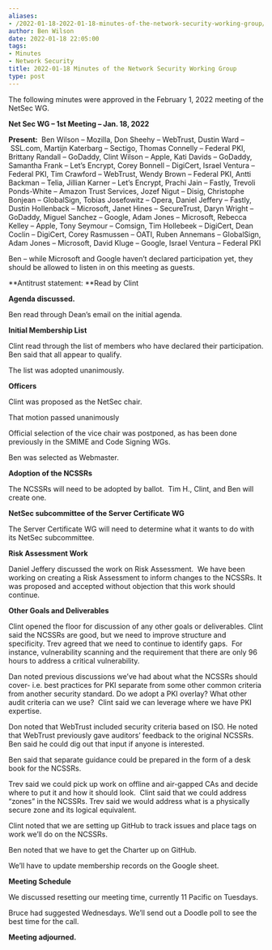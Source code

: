 ```yaml
---
aliases:
- /2022-01-18-2022-01-18-minutes-of-the-network-security-working-group/
author: Ben Wilson
date: 2022-01-18 22:05:00
tags:
- Minutes
- Network Security
title: 2022-01-18 Minutes of the Network Security Working Group
type: post
---
```


The following minutes were approved in the February 1, 2022 meeting of the NetSec WG.

**Net Sec WG – 1st Meeting – Jan. 18, 2022**

**Present:**  Ben Wilson – Mozilla, Don Sheehy – WebTrust, Dustin Ward – SSL.com, Martijn Katerbarg – Sectigo, Thomas Connelly – Federal PKI, Brittany Randall – GoDaddy, Clint Wilson – Apple, Kati Davids – GoDaddy, Samantha Frank – Let’s Encrypt, Corey Bonnell – DigiCert, Israel Ventura – Federal PKI, Tim Crawford – WebTrust, Wendy Brown – Federal PKI, Antti Backman – Telia, Jillian Karner – Let’s Encrypt, Prachi Jain – Fastly, Trevoli Ponds-White – Amazon Trust Services, Jozef Nigut – Disig, Christophe Bonjean – GlobalSign, Tobias Josefowitz – Opera, Daniel Jeffery – Fastly, Dustin Hollenback – Microsoft, Janet Hines – SecureTrust, Daryn Wright – GoDaddy, Miguel Sanchez – Google, Adam Jones – Microsoft, Rebecca Kelley – Apple, Tony Seymour – Comsign, Tim Hollebeek – DigiCert, Dean Coclin – DigiCert, Corey Rasmussen – OATI, Ruben Annemans – GlobalSign, Adam Jones – Microsoft, David Kluge – Google, Israel Ventura – Federal PKI

Ben – while Microsoft and Google haven’t declared participation yet, they should be allowed to listen in on this meeting as guests.

**Antitrust statement: **Read by Clint

**Agenda discussed.**

Ben read through Dean’s email on the initial agenda.

**Initial Membership List**

Clint read through the list of members who have declared their participation. Ben said that all appear to qualify.

The list was adopted unanimously.

**Officers**

Clint was proposed as the NetSec chair.

That motion passed unanimously

Official selection of the vice chair was postponed, as has been done previously in the SMIME and Code Signing WGs.

Ben was selected as Webmaster.

**Adoption of the NCSSRs**

The NCSSRs will need to be adopted by ballot.  Tim H., Clint, and Ben will create one.

**NetSec subcommittee of the Server Certificate WG**

The Server Certificate WG will need to determine what it wants to do with its NetSec subcommittee.

**Risk Assessment Work**

Daniel Jeffery discussed the work on Risk Assessment.  We have been working on creating a Risk Assessment to inform changes to the NCSSRs. It was proposed and accepted without objection that this work should continue.

**Other Goals and Deliverables**

Clint opened the floor for discussion of any other goals or deliverables. Clint said the NCSSRs are good, but we need to improve structure and specificity. Trev agreed that we need to continue to identify gaps.  For instance, vulnerability scanning and the requirement that there are only 96 hours to address a critical vulnerability.

Dan noted previous discussions we’ve had about what the NCSSRs should cover- i.e. best practices for PKI separate from some other common criteria from another security standard. Do we adopt a PKI overlay? What other audit criteria can we use?  Clint said we can leverage where we have PKI expertise.

Don noted that WebTrust included security criteria based on ISO. He noted that WebTrust previously gave auditors’ feedback to the original NCSSRs. Ben said he could dig out that input if anyone is interested.

Ben said that separate guidance could be prepared in the form of a desk book for the NCSSRs.

Trev said we could pick up work on offline and air-gapped CAs and decide where to put it and how it should look.  Clint said that we could address “zones” in the NCSSRs. Trev said we would address what is a physically secure zone and its logical equivalent.

Clint noted that we are setting up GitHub to track issues and place tags on work we’ll do on the NCSSRs.

Ben noted that we have to get the Charter up on GitHub.

We’ll have to update membership records on the Google sheet.

**Meeting Schedule**

We discussed resetting our meeting time, currently 11 Pacific on Tuesdays.

Bruce had suggested Wednesdays. We’ll send out a Doodle poll to see the best time for the call.

**Meeting adjourned.**